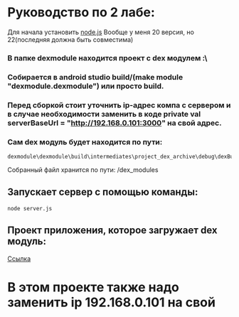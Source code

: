 # Руководство по 2 лабе:

Для начала установить [node.js](https://nodejs.org/en) Вообще у меня 20 версия, но 22(последняя должна быть совместима)

### В папке dexmodule находится проект с dex модулем :\

### Собирается в android studio build/(make module "dexmodule.dexmodule") или просто build. 

### Перед сборкой стоит уточнить ip-адрес компа с сервером и в случае необходимости заменить в коде private val serverBaseUrl = "http://192.168.0.101:3000" на свой адрес.

### Cам dex модуль  будет находится по пути:

```
dexmodule\dexmodule\build\intermediates\project_dex_archive\debug\dexBuilderDebug\out\com\example\dexmodule\CallLoggerModule.dex
```
 Собранный файл хранится по пути: /dex_modules

## Запускает сервер с помощью команды:
 
```
node server.js
```

## Проект приложения, которое загружает dex модуль:

[Ссылка](https://github.com/Papa-Pedro-13/bos-1)

# В этом проекте также надо заменить ip 192.168.0.101 на свой

